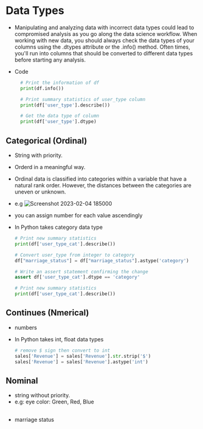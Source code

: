 # Data Types
- Manipulating and analyzing data with incorrect data types could lead to compromised analysis as you go along the data science workflow.
  When working with new data, you should always check the data types of your columns using the .dtypes attribute or the .info() method. Often times, you'll run into     columns that should be converted to different data types before starting any analysis.
-  Code
 
    ```py
      # Print the information of df
      print(df.info())

      # Print summary statistics of user_type column
      print(df['user_type'].describe())
    
      # Get the data type of column 
      print(df['user_type'].dtype)
    ```

## Categorical (Ordinal)
- String with priority.
- Orderd in a meaningful way.
- Ordinal data is classified into categories within a variable that have a natural rank order. However, the distances between the categories are uneven or unknown.
- e.g
  ![Screenshot 2023-02-04 185000](https://user-images.githubusercontent.com/99830416/216779498-62e16c79-af89-475e-a9b3-9d0ac6e0c655.png)
- you can assign number for each value ascendingly
- In Python takes category data type

    ```py
    # Print new summary statistics 
    print(df['user_type_cat'].describe())
    
    # Convert user_type from integer to category
    df["marriage_status"] = df["marriage_status"].astype('category')
    
    # Write an assert statement confirming the change
    assert df['user_type_cat'].dtype == 'category'
    
    # Print new summary statistics 
    print(df['user_type_cat'].describe())
    ```
 

## Continues (Nmerical) 
- numbers
- In Python takes int, float data types

  ```py
  # remove $ sign then convert to int
  sales['Revenue'] = sales['Revenue'].str.strip('$') 
  sales['Revenue'] = sales['Revenue'].astype('int')
  ```

## Nominal
- string without priority. 
- e.g: eye color: Green, Red, Blue

## 
- marriage status
